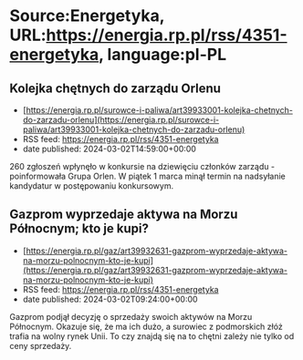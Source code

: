 # Source:Energetyka, URL:https://energia.rp.pl/rss/4351-energetyka, language:pl-PL

## Kolejka chętnych do zarządu Orlenu
 - [https://energia.rp.pl/surowce-i-paliwa/art39933001-kolejka-chetnych-do-zarzadu-orlenu](https://energia.rp.pl/surowce-i-paliwa/art39933001-kolejka-chetnych-do-zarzadu-orlenu)
 - RSS feed: https://energia.rp.pl/rss/4351-energetyka
 - date published: 2024-03-02T14:59:00+00:00

260 zgłoszeń wpłynęło w konkursie na dziewięciu członków zarządu - poinformowała Grupa Orlen. W piątek 1 marca minął termin na nadsyłanie kandydatur w postępowaniu konkursowym.

## Gazprom wyprzedaje aktywa na Morzu Północnym; kto je kupi?
 - [https://energia.rp.pl/gaz/art39932631-gazprom-wyprzedaje-aktywa-na-morzu-polnocnym-kto-je-kupi](https://energia.rp.pl/gaz/art39932631-gazprom-wyprzedaje-aktywa-na-morzu-polnocnym-kto-je-kupi)
 - RSS feed: https://energia.rp.pl/rss/4351-energetyka
 - date published: 2024-03-02T09:24:00+00:00

Gazprom podjął decyzję o sprzedaży swoich aktywów na Morzu Północnym. Okazuje się, że ma ich dużo, a surowiec z podmorskich złóż trafia na wolny rynek Unii. To czy znajdą się na to chętni zależy nie tylko od ceny sprzedaży.

